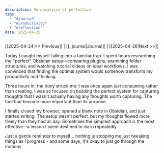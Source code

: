 ```yaml
---
description: On paralysis of perfection
tags:
  - "#journal"
  - "#productivity"
  - "#reflection"
date: 2025-04-25
---
```

[[2025-04-24|<< Previous]] | [[_journal|Journal]] | [[2025-04-26|Next >>]] 

Today I caught myself falling into a familiar trap. I spent hours researching the "perfect" Obsidian setup—comparing plugins, examining folder structures, and watching tutorial videos on ideal workflows. I was convinced that finding the optimal system would somehow transform my productivity and thinking.

Three hours in, the irony struck me: I was once again just consuming rather than creating. I was so focused on building the perfect system for capturing thoughts that I wasn't actually having any thoughts worth capturing. The tool had become more important than its purpose.

I finally closed my browser, opened a blank note in Obsidian, and just started writing. The setup wasn't perfect, but my thoughts flowed more freely than they had all day. Sometimes the simplest approach is the most effective—a lesson I seem destined to learn repeatedly.

Just a gentle reminder to myself... nothing is stopping me just tweaking things as I progress - and some days, it's okay to just go through the motions. 

